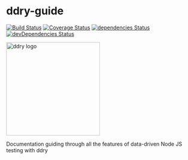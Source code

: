 # ddry-guide

[![Build Status](https://travis-ci.org/ddry/ddry-guide.svg?branch=master)](https://travis-ci.org/ddry/ddry-guide) [![Coverage Status](https://coveralls.io/repos/github/ddry/ddry-guide/badge.svg?branch=master)](https://coveralls.io/github/ddry/ddry-guide?branch=master) [![dependencies Status](https://david-dm.org/ddry/ddry-guide/status.svg)](https://david-dm.org/ddry/ddry-guide) [![devDependencies Status](https://david-dm.org/ddry/ddry-guide/dev-status.svg)](https://david-dm.org/ddry/ddry-guide?type=dev)

<img src="https://cloud.githubusercontent.com/assets/5163953/22628172/6b91f120-ebe0-11e6-8456-0f5b2dc3a553.png" alt="ddry logo" width="250">

Documentation guiding through all the features of data-driven Node JS testing with ddry
